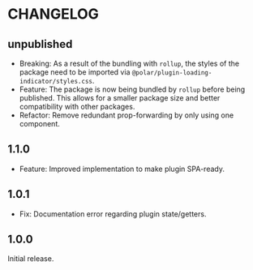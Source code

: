# CHANGELOG

## unpublished

- Breaking: As a result of the bundling with `rollup`, the styles of the package need to be imported via `@polar/plugin-loading-indicator/styles.css`.
- Feature: The package is now being bundled by `rollup` before being published. This allows for a smaller package size and better compatibility with other packages.
- Refactor: Remove redundant prop-forwarding by only using one component.

## 1.1.0

- Feature: Improved implementation to make plugin SPA-ready.

## 1.0.1

- Fix: Documentation error regarding plugin state/getters.

## 1.0.0

Initial release.
